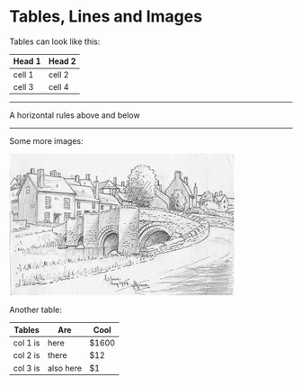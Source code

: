 # Tables, Lines and Images


Tables can look like this:

Head 1 | Head 2
------ | -------
cell 1 | cell 2
cell 3 | cell 4


---

A horizontal rules above and below

---

Some more images:

![](img/01.jpg)


Another table:

| Tables   |      Are    |  Cool |
|----------|-------------|-------|
| col 1 is | here        | $1600 |
| col 2 is | there       |   $12 |
| col 3 is | also here   |    $1 |